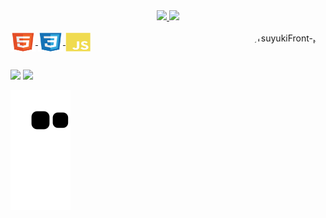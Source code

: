 <div align="center">
  <a href="https://github.com/TsuyukiFront">
     <img height="170em" src="https://github-readme-stats.vercel.app/api?username=TsuyukiFront&show_icons=true&theme=omni&include_all_commits=true&count_private=true"/>
     <img height="170em" src="https://github-readme-stats.vercel.app/api/top-langs/?username=TsuyukiFront&layout=compact&langs_count=7&theme=omni"/>
</div>
  <div style="display: inline_block"><br>
  <img align="center" alt="TsuyukiFront-HTML" height="30" width="40" src="https://raw.githubusercontent.com/devicons/devicon/master/icons/html5/html5-original.svg">
  <img align="center" alt="TsuyukiFront-CSS" height="30" width="40" src="https://raw.githubusercontent.com/devicons/devicon/master/icons/css3/css3-original.svg">
  <img align="center" alt="TsuyukiFront-Js" height="30" width="40" src="https://raw.githubusercontent.com/devicons/devicon/master/icons/javascript/javascript-plain.svg">
  <img align="right" alt="TsuyukiFront-pic" height="150" style="border-radius:50px;" src="https://cdn.discordapp.com/attachments/968177430978265118/972240985344073830/download.jpg">
  </div>
  
    
  ##
 
<div> 
  <a href="https://www.youtube.com/channel/" target="_blank"><img src="https://img.shields.io/badge/YouTube-FF0000?style=for-the-badge&logo=youtube&logoColor=white" target="_blank"></a>
  <a href="https://instagram.com/Jjooaogab_" target="_blank"><img src="https://img.shields.io/badge/-Instagram-%23E4405F?style=for-the-badge&logo=instagram&logoColor=white" target="_blank"></a>
 
  ![Snake animation](https://github.com/rafaballerini/rafaballerini/blob/output/github-contribution-grid-snake.svg)
 
</div>
